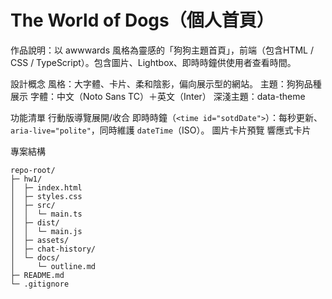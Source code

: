 
# The World of Dogs（個人首頁）

作品說明：以 awwwards 風格為靈感的「狗狗主題首頁」，前端（包含HTML / CSS / TypeScript）。包含圖片、Lightbox、即時時鐘供使用者查看時間。

設計概念
風格：大字體、卡片、柔和陰影，偏向展示型的網站。
主題：狗狗品種展示
字體：中文（Noto Sans TC）＋英文（Inter）
深淺主題：data-theme

功能清單
行動版導覽展開/收合
即時時鐘（`<time id="sotdDate">`）：每秒更新、`aria-live="polite"`，同時維護 `dateTime`（ISO）。
圖片卡片預覽
響應式卡片


專案結構
```
repo-root/
├─ hw1/
│  ├─ index.html
│  ├─ styles.css
│  ├─ src/
│  │  └─ main.ts          
│  ├─ dist/
│  │  └─ main.js          
│  ├─ assets/             
│  ├─ chat-history/       
│  └─ docs/
│     └─ outline.md       
├─ README.md              
└─ .gitignore             
```


